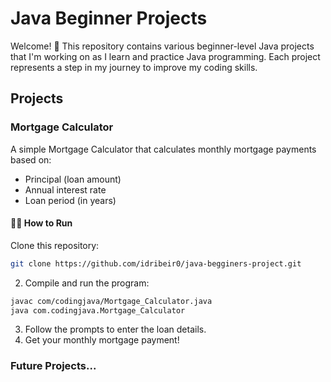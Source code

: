 # Java Beginner Projects

Welcome! 👋 This repository contains various beginner-level Java projects that I'm working on as I learn and practice Java programming. Each project represents a step in my journey to improve my coding skills.

## Projects

### Mortgage Calculator
A simple Mortgage Calculator that calculates monthly mortgage payments based on:

- Principal (loan amount)
- Annual interest rate
- Loan period (in years)

#### 🏃‍♀️ How to Run
Clone this repository:
```bash
git clone https://github.com/idribeir0/java-begginers-project.git
```
2. Compile and run the program:
```bash 
javac com/codingjava/Mortgage_Calculator.java
java com.codingjava.Mortgage_Calculator
```
3. Follow the prompts to enter the loan details.
4. Get your monthly mortgage payment!

### Future Projects...